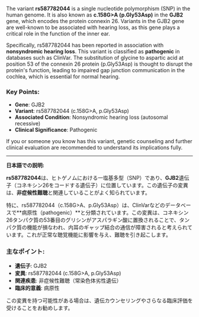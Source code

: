 The variant **rs587782044** is a single nucleotide polymorphism (SNP) in the human genome. It is also known as **c.158G>A (p.Gly53Asp)** in the **GJB2** gene, which encodes the protein connexin 26. Variants in the GJB2 gene are well-known to be associated with hearing loss, as this gene plays a critical role in the function of the inner ear.

Specifically, rs587782044 has been reported in association with **nonsyndromic hearing loss**. This variant is classified as **pathogenic** in databases such as ClinVar. The substitution of glycine to aspartic acid at position 53 of the connexin 26 protein (p.Gly53Asp) is thought to disrupt the protein's function, leading to impaired gap junction communication in the cochlea, which is essential for normal hearing.

### Key Points:
- **Gene**: GJB2
- **Variant**: rs587782044 (c.158G>A, p.Gly53Asp)
- **Associated Condition**: Nonsyndromic hearing loss (autosomal recessive)
- **Clinical Significance**: Pathogenic

If you or someone you know has this variant, genetic counseling and further clinical evaluation are recommended to understand its implications fully.

---

**日本語での説明:**

**rs587782044**は、ヒトゲノムにおける一塩基多型（SNP）であり、**GJB2**遺伝子（コネキシン26をコードする遺伝子）に位置しています。この遺伝子の変異は、**非症候性難聴**と関連していることがよく知られています。

特に、rs587782044（c.158G>A、p.Gly53Asp）は、ClinVarなどのデータベースで**病原性（pathogenic）**と分類されています。この変異は、コネキシン26タンパク質の53番目のグリシンがアスパラギン酸に置換されることで、タンパク質の機能が損なわれ、内耳のギャップ結合の通信が障害されると考えられています。これが正常な聴覚機能に影響を与え、難聴を引き起こします。

### 主なポイント:
- **遺伝子**: GJB2
- **変異**: rs587782044 (c.158G>A, p.Gly53Asp)
- **関連疾患**: 非症候性難聴（常染色体劣性遺伝）
- **臨床的意義**: 病原性

この変異を持つ可能性がある場合は、遺伝カウンセリングやさらなる臨床評価を受けることをお勧めします。